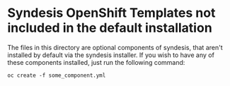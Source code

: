 # Syndesis OpenShift Templates not included in the default installation

The files in this directory are optional components of syndesis, that aren't installed by default via the syndesis installer. If you wish to have any of these components installed, just run the following command:

```
oc create -f some_component.yml
```